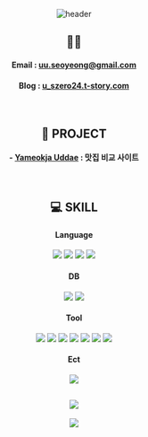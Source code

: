 <!--### Hi there  -->
<div align="center">
  
![header](https://capsule-render.vercel.app/api?type=waving&color=timeAuto&height=120&section=header&text=SEOYEONG&fontSize=50&fontAlignY=50&fontColor=f7f7f7&)
  
<h2>👋🤗</h2>

#### Email : uu.seoyeong@gmail.com
#### Blog : [u_szero24.t-story.com](https://u_szero24.t-story.com)

<br>
<h2>🔭 PROJECT</h2>

#### - [Yameokja Uddae](https://github.com/S20Y20N99/FinalProject_sy.git) : 맛집 비교 사이트 

<br>
<h2>💻 SKILL</h2>

#### Language
<img src="https://img.shields.io/badge/Java-3776AB?style=flat&logo=Java&logoColor=white"/> <img src="https://img.shields.io/badge/JavaScript-F7DF1E?style=flat&logo=JavaScript&logoColor=white"/> <img src="https://img.shields.io/badge/Python-3776AB?style=flat&logo=Python&logoColor=white"/> <img src="https://img.shields.io/badge/R-276DC3?style=flat&logo=R&logoColor=white"/>
#### DB
<img src="https://img.shields.io/badge/Oracle-F80000?style=flat&logo=Oracle&logoColor=white"/> <img src="https://img.shields.io/badge/MySQL-4479A1?style=flat&logo=MySQL&logoColor=white"/>
#### Tool
<img src="https://img.shields.io/badge/Eclipse-2C2255?style=flat&logo=Eclipse+IDE&logoColor=white"/> <img src="https://img.shields.io/badge/Jupyter-F37626?style=flat&logo=Jupyter&logoColor=white"/> <img src="https://img.shields.io/badge/Git-F05032?style=flat&logo=Git&logoColor=white"/> <img src="https://img.shields.io/badge/GitHub-181717?style=flat&logo=GitHub&logoColor=white"/> <img src="https://img.shields.io/badge/RStudio-75AADB?style=flat&logo=RStudio&logoColor=white"/> <img src="https://img.shields.io/badge/Spyder-FF0000?style=flat&logo=Spyder+IDE&logoColor=white"/> <img src="https://img.shields.io/badge/VS+Code-007ACC?style=flat&logo=Visual+Studio+Code&logoColor=white"/>
#### Ect
<img src="https://img.shields.io/badge/Notion-000000?style=flat&logo=Notion&logoColor=white"/>

<br>
<h2></h2>
<img src="https://github-readme-stats.vercel.app/api/top-langs/?username=S20Y20N99&layout=compact"><br><br>
<img src="https://github-readme-stats.vercel.app/api?username=S20Y20N99&show_icons=true">
</div>

<!--
**S20Y20N99/S20Y20N99** is a ✨ _special_ ✨ repository because its `README.md` (this file) appears on your GitHub profile.

Here are some ideas to get you started:

- 🔭 I’m currently working on ...
- 🌱 I’m currently learning ...
- 👯 I’m looking to collaborate on ...
- 🤔 I’m looking for help with ...
- 💬 Ask me about ...
- 📫 How to reach me: ...
- 😄 Pronouns: ...
- ⚡ Fun fact: ...
-->
